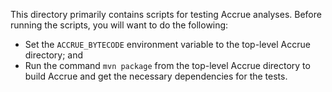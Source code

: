This directory primarily contains scripts for testing Accrue analyses. Before
running the scripts, you will want to do the following:
- Set the `ACCRUE_BYTECODE` environment variable to the top-level Accrue
directory; and
- Run the command `mvn package` from the top-level Accrue directory to build
Accrue and get the necessary dependencies for the tests.

